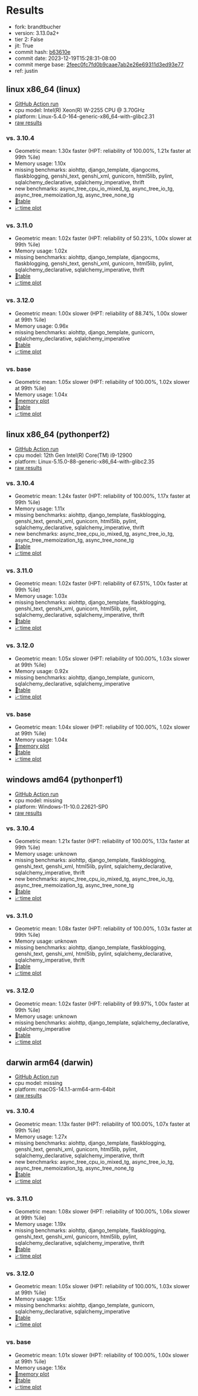 # Results

- fork: brandtbucher
- version: 3.13.0a2+
- tier 2: False
- jit: True
- commit hash: [b63610e](https://github.com/brandtbucher/cpython/commit/b63610e)
- commit date: 2023-12-19T15:28:31-08:00
- commit merge base: [2feec0fc7fd0b9caae7ab2e26e69311d3ed93e77](https://github.com/brandtbucher/cpython/commit/2feec0fc7fd0b9caae7ab2e26e69311d3ed93e77)
- ref: justin

## linux x86_64 (linux)

- [GitHub Action run](https://github.com/faster-cpython/benchmarking/actions/runs/7269649687)
- cpu model: Intel(R) Xeon(R) W-2255 CPU @ 3.70GHz
- platform: Linux-5.4.0-164-generic-x86_64-with-glibc2.31
- [raw results](bm-20231219-linux-x86_64-brandtbucher-justin-3.13.0a2%2B-b63610e.json)

### vs. 3.10.4

- Geometric mean: 1.30x faster (HPT: reliability of 100.00%, 1.21x faster at 99th %ile)
- Memory usage: 1.10x
- missing benchmarks: aiohttp, django_template, djangocms, flaskblogging, genshi_text, genshi_xml, gunicorn, html5lib, pylint, sqlalchemy_declarative, sqlalchemy_imperative, thrift
- new benchmarks: async_tree_cpu_io_mixed_tg, async_tree_io_tg, async_tree_memoization_tg, async_tree_none_tg
- [📄table](bm-20231219-linux-x86_64-brandtbucher-justin-3.13.0a2%2B-b63610e-vs-3.10.4.md)
- [📈time plot](bm-20231219-linux-x86_64-brandtbucher-justin-3.13.0a2%2B-b63610e-vs-3.10.4.png)

### vs. 3.11.0

- Geometric mean: 1.02x faster (HPT: reliability of 50.23%, 1.00x slower at 99th %ile)
- Memory usage: 1.02x
- missing benchmarks: aiohttp, django_template, djangocms, flaskblogging, genshi_text, genshi_xml, gunicorn, html5lib, pylint, sqlalchemy_declarative, sqlalchemy_imperative, thrift
- [📄table](bm-20231219-linux-x86_64-brandtbucher-justin-3.13.0a2%2B-b63610e-vs-3.11.0.md)
- [📈time plot](bm-20231219-linux-x86_64-brandtbucher-justin-3.13.0a2%2B-b63610e-vs-3.11.0.png)

### vs. 3.12.0

- Geometric mean: 1.00x slower (HPT: reliability of 88.74%, 1.00x slower at 99th %ile)
- Memory usage: 0.96x
- missing benchmarks: aiohttp, django_template, gunicorn, sqlalchemy_declarative, sqlalchemy_imperative
- [📄table](bm-20231219-linux-x86_64-brandtbucher-justin-3.13.0a2%2B-b63610e-vs-3.12.0.md)
- [📈time plot](bm-20231219-linux-x86_64-brandtbucher-justin-3.13.0a2%2B-b63610e-vs-3.12.0.png)

### vs. base

- Geometric mean: 1.05x slower (HPT: reliability of 100.00%, 1.02x slower at 99th %ile)
- Memory usage: 1.04x
- [🧠memory plot](bm-20231219-linux-x86_64-brandtbucher-justin-3.13.0a2%2B-b63610e-vs-base-mem.png)
- [📄table](bm-20231219-linux-x86_64-brandtbucher-justin-3.13.0a2%2B-b63610e-vs-base.md)
- [📈time plot](bm-20231219-linux-x86_64-brandtbucher-justin-3.13.0a2%2B-b63610e-vs-base.png)

## linux x86_64 (pythonperf2)

- [GitHub Action run](https://github.com/faster-cpython/benchmarking/actions/runs/7269649687)
- cpu model: 12th Gen Intel(R) Core(TM) i9-12900
- platform: Linux-5.15.0-88-generic-x86_64-with-glibc2.35
- [raw results](bm-20231219-pythonperf2-x86_64-brandtbucher-justin-3.13.0a2%2B-b63610e.json)

### vs. 3.10.4

- Geometric mean: 1.24x faster (HPT: reliability of 100.00%, 1.17x faster at 99th %ile)
- Memory usage: 1.11x
- missing benchmarks: aiohttp, django_template, flaskblogging, genshi_text, genshi_xml, gunicorn, html5lib, pylint, sqlalchemy_declarative, sqlalchemy_imperative, thrift
- new benchmarks: async_tree_cpu_io_mixed_tg, async_tree_io_tg, async_tree_memoization_tg, async_tree_none_tg
- [📄table](bm-20231219-pythonperf2-x86_64-brandtbucher-justin-3.13.0a2%2B-b63610e-vs-3.10.4.md)
- [📈time plot](bm-20231219-pythonperf2-x86_64-brandtbucher-justin-3.13.0a2%2B-b63610e-vs-3.10.4.png)

### vs. 3.11.0

- Geometric mean: 1.02x faster (HPT: reliability of 67.51%, 1.00x faster at 99th %ile)
- Memory usage: 1.03x
- missing benchmarks: aiohttp, django_template, flaskblogging, genshi_text, genshi_xml, gunicorn, html5lib, pylint, sqlalchemy_declarative, sqlalchemy_imperative, thrift
- [📄table](bm-20231219-pythonperf2-x86_64-brandtbucher-justin-3.13.0a2%2B-b63610e-vs-3.11.0.md)
- [📈time plot](bm-20231219-pythonperf2-x86_64-brandtbucher-justin-3.13.0a2%2B-b63610e-vs-3.11.0.png)

### vs. 3.12.0

- Geometric mean: 1.05x slower (HPT: reliability of 100.00%, 1.03x slower at 99th %ile)
- Memory usage: 0.92x
- missing benchmarks: aiohttp, django_template, gunicorn, sqlalchemy_declarative, sqlalchemy_imperative
- [📄table](bm-20231219-pythonperf2-x86_64-brandtbucher-justin-3.13.0a2%2B-b63610e-vs-3.12.0.md)
- [📈time plot](bm-20231219-pythonperf2-x86_64-brandtbucher-justin-3.13.0a2%2B-b63610e-vs-3.12.0.png)

### vs. base

- Geometric mean: 1.04x slower (HPT: reliability of 100.00%, 1.02x slower at 99th %ile)
- Memory usage: 1.04x
- [🧠memory plot](bm-20231219-pythonperf2-x86_64-brandtbucher-justin-3.13.0a2%2B-b63610e-vs-base-mem.png)
- [📄table](bm-20231219-pythonperf2-x86_64-brandtbucher-justin-3.13.0a2%2B-b63610e-vs-base.md)
- [📈time plot](bm-20231219-pythonperf2-x86_64-brandtbucher-justin-3.13.0a2%2B-b63610e-vs-base.png)

## windows amd64 (pythonperf1)

- [GitHub Action run](https://github.com/faster-cpython/benchmarking/actions/runs/7269649687)
- cpu model: missing
- platform: Windows-11-10.0.22621-SP0
- [raw results](bm-20231219-pythonperf1-amd64-brandtbucher-justin-3.13.0a2%2B-b63610e.json)

### vs. 3.10.4

- Geometric mean: 1.21x faster (HPT: reliability of 100.00%, 1.13x faster at 99th %ile)
- Memory usage: unknown
- missing benchmarks: aiohttp, django_template, flaskblogging, genshi_text, genshi_xml, html5lib, pylint, sqlalchemy_declarative, sqlalchemy_imperative, thrift
- new benchmarks: async_tree_cpu_io_mixed_tg, async_tree_io_tg, async_tree_memoization_tg, async_tree_none_tg
- [📄table](bm-20231219-pythonperf1-amd64-brandtbucher-justin-3.13.0a2%2B-b63610e-vs-3.10.4.md)
- [📈time plot](bm-20231219-pythonperf1-amd64-brandtbucher-justin-3.13.0a2%2B-b63610e-vs-3.10.4.png)

### vs. 3.11.0

- Geometric mean: 1.08x faster (HPT: reliability of 100.00%, 1.03x faster at 99th %ile)
- Memory usage: unknown
- missing benchmarks: aiohttp, django_template, flaskblogging, genshi_text, genshi_xml, html5lib, pylint, sqlalchemy_declarative, sqlalchemy_imperative, thrift
- [📄table](bm-20231219-pythonperf1-amd64-brandtbucher-justin-3.13.0a2%2B-b63610e-vs-3.11.0.md)
- [📈time plot](bm-20231219-pythonperf1-amd64-brandtbucher-justin-3.13.0a2%2B-b63610e-vs-3.11.0.png)

### vs. 3.12.0

- Geometric mean: 1.02x faster (HPT: reliability of 99.97%, 1.00x faster at 99th %ile)
- Memory usage: unknown
- missing benchmarks: aiohttp, django_template, sqlalchemy_declarative, sqlalchemy_imperative
- [📄table](bm-20231219-pythonperf1-amd64-brandtbucher-justin-3.13.0a2%2B-b63610e-vs-3.12.0.md)
- [📈time plot](bm-20231219-pythonperf1-amd64-brandtbucher-justin-3.13.0a2%2B-b63610e-vs-3.12.0.png)

## darwin arm64 (darwin)

- [GitHub Action run](https://github.com/faster-cpython/benchmarking/actions/runs/7269649687)
- cpu model: missing
- platform: macOS-14.1.1-arm64-arm-64bit
- [raw results](bm-20231219-darwin-arm64-brandtbucher-justin-3.13.0a2%2B-b63610e.json)

### vs. 3.10.4

- Geometric mean: 1.13x faster (HPT: reliability of 100.00%, 1.07x faster at 99th %ile)
- Memory usage: 1.27x
- missing benchmarks: aiohttp, django_template, flaskblogging, genshi_text, genshi_xml, gunicorn, html5lib, pylint, sqlalchemy_declarative, sqlalchemy_imperative, thrift
- new benchmarks: async_tree_cpu_io_mixed_tg, async_tree_io_tg, async_tree_memoization_tg, async_tree_none_tg
- [📄table](bm-20231219-darwin-arm64-brandtbucher-justin-3.13.0a2%2B-b63610e-vs-3.10.4.md)
- [📈time plot](bm-20231219-darwin-arm64-brandtbucher-justin-3.13.0a2%2B-b63610e-vs-3.10.4.png)

### vs. 3.11.0

- Geometric mean: 1.08x slower (HPT: reliability of 100.00%, 1.06x slower at 99th %ile)
- Memory usage: 1.19x
- missing benchmarks: aiohttp, django_template, flaskblogging, genshi_text, genshi_xml, gunicorn, html5lib, pylint, sqlalchemy_declarative, sqlalchemy_imperative, thrift
- [📄table](bm-20231219-darwin-arm64-brandtbucher-justin-3.13.0a2%2B-b63610e-vs-3.11.0.md)
- [📈time plot](bm-20231219-darwin-arm64-brandtbucher-justin-3.13.0a2%2B-b63610e-vs-3.11.0.png)

### vs. 3.12.0

- Geometric mean: 1.05x slower (HPT: reliability of 100.00%, 1.03x slower at 99th %ile)
- Memory usage: 1.15x
- missing benchmarks: aiohttp, django_template, gunicorn, sqlalchemy_declarative, sqlalchemy_imperative
- [📄table](bm-20231219-darwin-arm64-brandtbucher-justin-3.13.0a2%2B-b63610e-vs-3.12.0.md)
- [📈time plot](bm-20231219-darwin-arm64-brandtbucher-justin-3.13.0a2%2B-b63610e-vs-3.12.0.png)

### vs. base

- Geometric mean: 1.01x slower (HPT: reliability of 100.00%, 1.00x slower at 99th %ile)
- Memory usage: 1.16x
- [🧠memory plot](bm-20231219-darwin-arm64-brandtbucher-justin-3.13.0a2%2B-b63610e-vs-base-mem.png)
- [📄table](bm-20231219-darwin-arm64-brandtbucher-justin-3.13.0a2%2B-b63610e-vs-base.md)
- [📈time plot](bm-20231219-darwin-arm64-brandtbucher-justin-3.13.0a2%2B-b63610e-vs-base.png)


